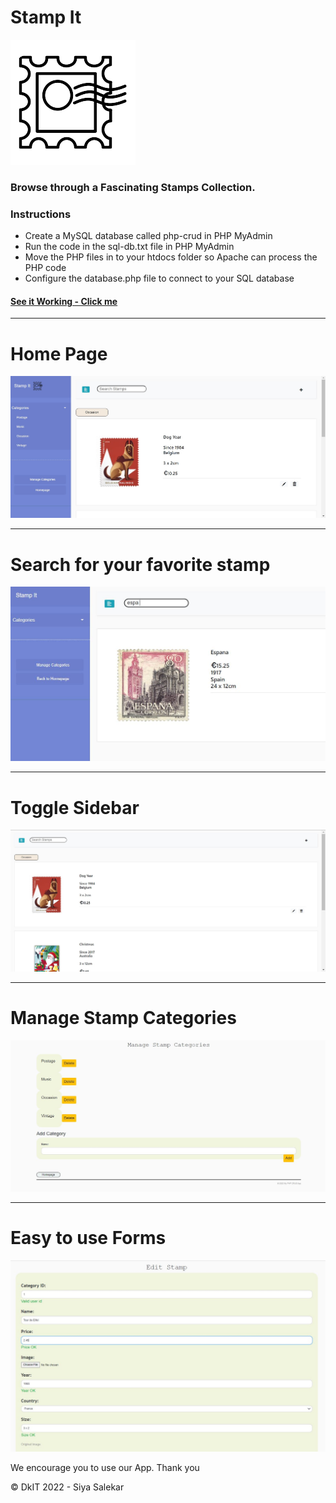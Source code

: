 # Stamp It
![alt text](image_uploads/log.png "Logo")
### Browse through a Fascinating Stamps Collection.
### Instructions
* Create a MySQL database called php-crud in PHP MyAdmin
* Run the code in the sql-db.txt file in PHP MyAdmin
* Move the PHP files in to your htdocs folder so Apache can process the PHP code
* Configure the database.php file to connect to your SQL database

#### [See it Working - Click me](https://mysql05.comp.dkit.ie/D00242263/Stamps-Collection/index.php)
---

# Home Page
![alt text](image_uploads/home.JPG "Home")

---

# Search for your favorite stamp
![alt text](image_uploads/search.JPG "Search")

---

# Toggle Sidebar
![alt text](image_uploads/sidebar.JPG "Sidebar")

---

# Manage Stamp Categories
![alt text](image_uploads/manage.JPG "Manage")

---

# Easy to use Forms
![alt text](image_uploads/fom.JPG "Forms")

We encourage you to use our App.
Thank you

&copy; DkIT 2022 - Siya Salekar
